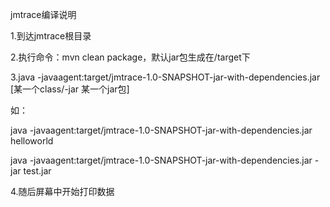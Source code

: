jmtrace编译说明

1.到达jmtrace根目录

2.执行命令：mvn clean package，默认jar包生成在/target下

3.java -javaagent:target/jmtrace-1.0-SNAPSHOT-jar-with-dependencies.jar [某一个class/-jar 某一个jar包]


如：

java -javaagent:target/jmtrace-1.0-SNAPSHOT-jar-with-dependencies.jar helloworld

java -javaagent:target/jmtrace-1.0-SNAPSHOT-jar-with-dependencies.jar -jar test.jar

4.随后屏幕中开始打印数据